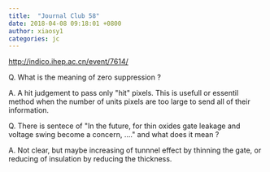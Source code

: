 ```yaml
---
title:  "Journal Club 58"
date: 2018-04-08 09:18:01 +0800
author: xiaosy1
categories: jc
---
```


<http://indico.ihep.ac.cn/event/7614/>

Q.  What is the meaning of zero suppression ?

A. A hit judgement to pass only "hit" pixels. 
This is usefull or essentil method when the number of units pixels 
are too large to send all of their information.

Q. There is sentece of "In the future, for thin oxides gate leakage and 
voltage swing become a concern, ...." and what does it mean ?

A. Not clear, but maybe increasing of tunnnel effect by thinning the gate,
or reducing of insulation by reducing the thickness.
